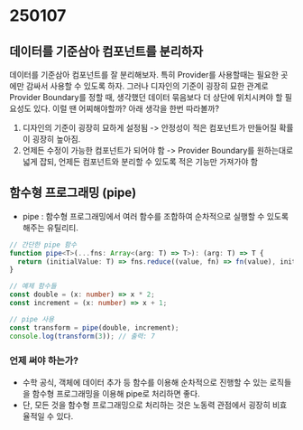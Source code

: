 # 250107

## 데이터를 기준삼아 컴포넌트를 분리하자

데이터를 기준삼아 컴포넌트를 잘 분리해보자. 특히 Provider를 사용할때는 필요한 곳에만 감싸서 사용할 수 있도록 하자.
그러나 디자인의 기준이 굉장히 묘한 관계로 Provider Boundary를 정할 때, 생각했던 데이터 묶음보다 더 상단에 위치시켜야 할 필요성도 있다.
이럴 땐 어찌해야할까? 아래 생각을 한번 따라볼까?

1. 디자인의 기준이 굉장히 묘하게 설정됨 -> 안정성이 적은 컴포넌트가 만들어질 확률이 굉장히 높아짐.
2. 언제든 수정이 가능한 컴포넌트가 되어야 함 -> Provider Boundary를 원하는대로 넓게 잡되, 언제든 컴포넌트와 분리할 수 있도록 적은 기능만 가져가야 함

## 함수형 프로그래밍 (pipe)

- pipe : 함수형 프로그래밍에서 여러 함수를 조합하여 순차적으로 실행할 수 있도록 해주는 유틸리티.

```ts
// 간단한 pipe 함수
function pipe<T>(...fns: Array<(arg: T) => T>): (arg: T) => T {
  return (initialValue: T) => fns.reduce((value, fn) => fn(value), initialValue);
}

// 예제 함수들
const double = (x: number) => x * 2;
const increment = (x: number) => x + 1;

// pipe 사용
const transform = pipe(double, increment);
console.log(transform(3)); // 출력: 7
```

### 언제 써야 하는가?

- 수학 공식, 객체에 데이터 추가 등 함수를 이용해 순차적으로 진행할 수 있는 로직들을 함수형 프로그래밍을 이용해 pipe로 처리하면 좋다.
- 단, 모든 것을 함수형 프로그래밍으로 처리하는 것은 노동력 관점에서 굉장히 비효율적일 수 있다.